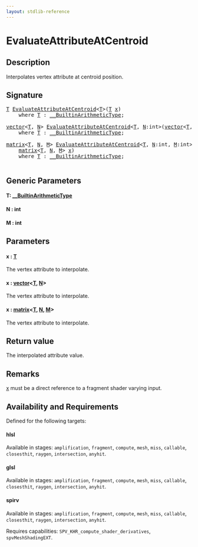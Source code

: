 ```yaml
---
layout: stdlib-reference
---
```


# EvaluateAttributeAtCentroid

## Description

Interpolates vertex attribute at centroid position.



## Signature 

<pre>
<a href="evaluateattributeatcentroid-08hj.html#typeparam-T" class="code_type">T</a> <a href="evaluateattributeatcentroid-08hj.html">EvaluateAttributeAtCentroid</a>&lt;<a href="evaluateattributeatcentroid-08hj.html#typeparam-T" class="code_type">T</a>&gt;(<a href="evaluateattributeatcentroid-08hj.html#typeparam-T" class="code_type">T</a> <a href="evaluateattributeatcentroid-08hj.html#decl-x" class="code_param">x</a>)
    <span class='code_keyword'>where</span> <a href="evaluateattributeatcentroid-08hj.html#typeparam-T" class="code_type">T</a> : <a href="index.html" class="code_type">__BuiltinArithmeticType</a>;

<a href="index.html" class="code_type">vector</a>&lt;<a href="evaluateattributeatcentroid-08hj.html#typeparam-T" class="code_type">T</a>, <a href="evaluateattributeatcentroid-08hj.html#decl-N" class="code_var">N</a>&gt; <a href="evaluateattributeatcentroid-08hj.html">EvaluateAttributeAtCentroid</a>&lt;<a href="evaluateattributeatcentroid-08hj.html#typeparam-T" class="code_type">T</a>, <a href="evaluateattributeatcentroid-08hj.html#decl-N" class="code_var">N</a>:<span class="code_keyword">int</span>&gt;(<a href="index.html" class="code_type">vector</a>&lt;<a href="evaluateattributeatcentroid-08hj.html#typeparam-T" class="code_type">T</a>, <a href="evaluateattributeatcentroid-08hj.html#decl-N" class="code_var">N</a>&gt; <a href="evaluateattributeatcentroid-08hj.html#decl-x" class="code_param">x</a>)
    <span class='code_keyword'>where</span> <a href="evaluateattributeatcentroid-08hj.html#typeparam-T" class="code_type">T</a> : <a href="index.html" class="code_type">__BuiltinArithmeticType</a>;

<a href="index.html" class="code_type">matrix</a>&lt;<a href="evaluateattributeatcentroid-08hj.html#typeparam-T" class="code_type">T</a>, <a href="evaluateattributeatcentroid-08hj.html#decl-N" class="code_var">N</a>, <a href="evaluateattributeatcentroid-08hj.html#decl-M" class="code_var">M</a>&gt; <a href="evaluateattributeatcentroid-08hj.html">EvaluateAttributeAtCentroid</a>&lt;<a href="evaluateattributeatcentroid-08hj.html#typeparam-T" class="code_type">T</a>, <a href="evaluateattributeatcentroid-08hj.html#decl-N" class="code_var">N</a>:<span class="code_keyword">int</span>, <a href="evaluateattributeatcentroid-08hj.html#decl-M" class="code_var">M</a>:<span class="code_keyword">int</span>&gt;(
    <a href="index.html" class="code_type">matrix</a>&lt;<a href="evaluateattributeatcentroid-08hj.html#typeparam-T" class="code_type">T</a>, <a href="evaluateattributeatcentroid-08hj.html#decl-N" class="code_var">N</a>, <a href="evaluateattributeatcentroid-08hj.html#decl-M" class="code_var">M</a>&gt; <a href="evaluateattributeatcentroid-08hj.html#decl-x" class="code_param">x</a>)
    <span class='code_keyword'>where</span> <a href="evaluateattributeatcentroid-08hj.html#typeparam-T" class="code_type">T</a> : <a href="index.html" class="code_type">__BuiltinArithmeticType</a>;

</pre>

## Generic Parameters

####  <a id="typeparam-T"></a>T: [\_\_BuiltinArithmeticType](../interfaces/0_builtinarithmetictype-029j/index)
####  <a id="decl-N"></a>N  : int
####  <a id="decl-M"></a>M  : int

## Parameters

####  <a id="decl-x"></a>x  : [T](evaluateattributeatcentroid-08hj#typeparam-T)
The vertex attribute to interpolate.

####  <a id="decl-x"></a>x  : [vector](../types/vector/index)\<[T](../types/vector/index#typeparam-T), [N](../types/vector/index#decl-N)\>
The vertex attribute to interpolate.

####  <a id="decl-x"></a>x  : [matrix](../types/matrix/index)\<[T](../types/matrix/t-0), [N](../types/matrix/index#decl-N), [M](../types/matrix/index#decl-M)\>
The vertex attribute to interpolate.


## Return value
The interpolated attribute value.

## Remarks
<span class='code'><a href="evaluateattributeatcentroid-08hj.html#decl-x" class="code_param">x</a></span> must be a direct reference to a fragment shader varying input.


## Availability and Requirements

Defined for the following targets:

#### hlsl
Available in stages: `amplification`, `fragment`, `compute`, `mesh`, `miss`, `callable`, `closesthit`, `raygen`, `intersection`, `anyhit`.

#### glsl
Available in stages: `amplification`, `fragment`, `compute`, `mesh`, `miss`, `callable`, `closesthit`, `raygen`, `intersection`, `anyhit`.

#### spirv
Available in stages: `amplification`, `fragment`, `compute`, `mesh`, `miss`, `callable`, `closesthit`, `raygen`, `intersection`, `anyhit`.

Requires capabilities: `SPV_KHR_compute_shader_derivatives`, `spvMeshShadingEXT`.


